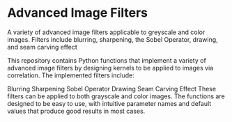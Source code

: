 # Advanced Image Filters

 A variety of advanced image filters applicable to greyscale and color images. Filters include blurring, sharpening, the Sobel Operator, drawing, and seam carving effect


This repository contains Python functions that implement a variety of advanced image filters by designing kernels to be applied to images via correlation. The implemented filters include:

Blurring
Sharpening
Sobel Operator
Drawing
Seam Carving Effect
These filters can be applied to both grayscale and color images. The functions are designed to be easy to use, with intuitive parameter names and default values that produce good results in most cases.

